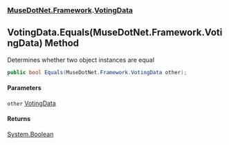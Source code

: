 ### [MuseDotNet.Framework](./MuseDotNet-Framework.md 'MuseDotNet.Framework').[VotingData](./VotingData.md 'MuseDotNet.Framework.VotingData')
## VotingData.Equals(MuseDotNet.Framework.VotingData) Method
Determines whether two object instances are equal  
```csharp
public bool Equals(MuseDotNet.Framework.VotingData other);
```
#### Parameters
<a name='MuseDotNet-Framework-VotingData-Equals(MuseDotNet-Framework-VotingData)-other'></a>
`other` [VotingData](./VotingData.md 'MuseDotNet.Framework.VotingData')  
  
#### Returns
[System.Boolean](https://docs.microsoft.com/en-us/dotnet/api/System.Boolean 'System.Boolean')  
